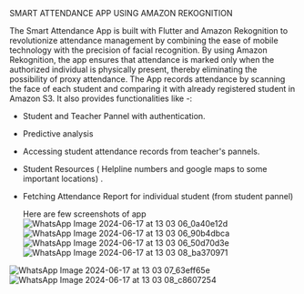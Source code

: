 SMART ATTENDANCE APP USING AMAZON REKOGNITION

The Smart Attendance App is built with Flutter and  Amazon Rekognition  to revolutionize attendance management by combining the ease of mobile technology with the precision of facial recognition. By using Amazon Rekognition, the app ensures that attendance is marked only when the authorized individual is physically present, thereby eliminating the possibility of proxy attendance. The App records attendance by scanning the face of each student and comparing it with already registered student in Amazon S3. It also provides functionalities like -:

- Student and Teacher Pannel with authentication.
- Predictive analysis
- Accessing student attendance records from teacher's pannels.
- Student Resources ( Helpline numbers and google maps to some important locations) .
- Fetching Attendance Report for individual student (from student pannel)

  Here are few screenshots of app
![WhatsApp Image 2024-06-17 at 13 03 06_0a40e12d](https://github.com/sam6coder/smartattendance/assets/91368583/3cb4ac04-1793-421d-98e5-e468f1655fd2)
![WhatsApp Image 2024-06-17 at 13 03 06_90b4dbca](https://github.com/sam6coder/smartattendance/assets/91368583/852c34dd-8863-4c0d-88f8-41394fe6c65b)
![WhatsApp Image 2024-06-17 at 13 03 06_50d70d3e](https://github.com/sam6coder/smartattendance/assets/91368583/9a652174-d467-40a4-bf57-5b8fce75064f)
![WhatsApp Image 2024-06-17 at 13 03 08_ba370971](https://github.com/sam6coder/smartattendance/assets/91368583/12a7a03b-33e8-4ddb-8289-c5b0f7a0710d)

![WhatsApp Image 2024-06-17 at 13 03 07_63eff65e](https://github.com/sam6coder/smartattendance/assets/91368583/6ea13a70-40c5-4a52-b56f-7fd5355b32c8)
![WhatsApp Image 2024-06-17 at 13 03 08_c8607254](https://github.com/sam6coder/smartattendance/assets/91368583/b2f815ba-8f43-4e18-affa-47f1d5b85c81)
